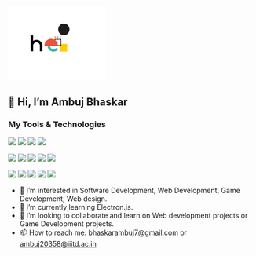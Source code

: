 <img src="./hello.gif" width="200" height="150">

## 👋 Hi, I’m Ambuj Bhaskar

### My Tools & Technologies 
![](https://img.shields.io/badge/-Java-red)
![](https://img.shields.io/badge/-Python-455acc)
![](https://img.shields.io/badge/-JavaScript-ede909)
![](https://img.shields.io/badge/-C-0011ff)
<!-- ![](https://img.shields.io/badge/-C%23-2d1085) -->

![](https://img.shields.io/badge/-React-24fff1)
![](https://img.shields.io/badge/-Express-dddddd)
![](https://img.shields.io/badge/-Node-129920)
![](https://img.shields.io/badge/-MySQL-127199)
![](https://img.shields.io/badge/-Git-113b14)

![](https://img.shields.io/badge/-Figma-7f188c)
![](https://img.shields.io/badge/-Adobe_XD-8c1833)
![](https://img.shields.io/badge/-Illustrator-eb4d0e)
![](https://img.shields.io/badge/-InDesign-d14b73)
![](https://img.shields.io/badge/-Fusion_360-ba742f)

* 👀 I’m interested in Software Development, Web Development, Game Development, Web design.
* 🌱 I’m currently learning Electron.js.
* 💞️ I’m looking to collaborate and learn on Web development projects or Game Development projects.
* 📫 How to reach me: bhaskarambuj7@gmail.com or ambuj20358@iiitd.ac.in


